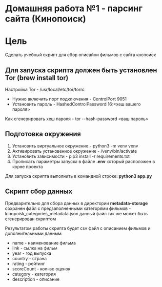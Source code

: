# Домашняя работа №1 - парсинг сайта (Кинопоиск)

# Цель
Сделать учебный скрипт для сбор описайни фильмов с сайта кнопоиск

## Для запуска скрипта должен быть установлен Tor (brew install tor)

Настройка Tor - /usr/local/etc/tor/torrc


- Нужно включить порт подключения - ControlPort 9051
- Установить пароль  - HashedControlPassword 16:<хеш вашего пароля>

Как сгенерировать хеш пароля - tor --hash-password <ваш пароль>

## Подготовка окружения
1. Установить виртуальное окружение - python3 -m venv venv
2. Активировать установенное окружение - /venv/bin/activate
3. Установить зависимости - pip3 install -r requirements.txt
4. Прописать параметры запуска в файле **.env** который расположен в корне проекта 

Для запуска скрипта выполнить в командной строке: **python3 app.py**


## Скрипт сбор данных
Предварительно для сбора данных в директории **metadata-storage** сохранен файл с предзаполненными категорями фильмов - kinopoisk_categories_metadata.json
данный файл так же может быть сгенерирован скриптом

Результатом работы скрипта будет csv файл с описанием фильмов и дополнительными данным:

- name - наименование фильма 
- link - сылка на фильм
- year - год выпуска
- country - страна
- rating - рейтинг
- scoreCount - кол-во оценок
- category - категория
- description - описание
